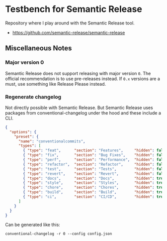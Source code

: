 # Testbench for Semantic Release

Repository where I play around with the Semantic Release tool.

- <https://github.com/semantic-release/semantic-release>

## Miscellaneous Notes

### Major version 0

Semantic Release does not support releasing with major version `0`. The official
recommendation is to use pre-releases instead. If `0.x` versions are a must, use
something like Release Please instead.

### Regenerate changelog

Not directly possible with Semantic Release. But Semantic Release uses packages
from conventional-changelog under the hood and these include a CLI.

<!-- prettier-ignore -->
```json
{
  "options": {
    "preset": {
      "name": "conventionalcommits",
      "types": [
        { "type": "feat",      "section": "Features",     "hidden": false },
        { "type": "fix",       "section": "Bug Fixes",    "hidden": false },
        { "type": "perf",      "section": "Performance",  "hidden": false },
        { "type": "refactor",  "section": "Refactor",     "hidden": false },
        { "type": "test",      "section": "Tests",        "hidden": false },
        { "type": "revert",    "section": "Revert",       "hidden": false },
        { "type": "docs",      "section": "Docs",         "hidden": true },
        { "type": "style",     "section": "Styles",       "hidden": true },
        { "type": "chore",     "section": "Chores",       "hidden": true },
        { "type": "build",     "section": "Build",        "hidden": true },
        { "type": "ci",        "section": "CI/CD",        "hidden": true }
      ]
    }
  }
}
```

Can be generated like this:

```shell
conventional-changelog -r 0 --config config.json
```
